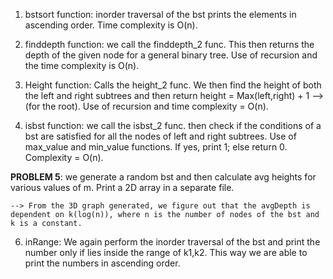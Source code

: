1) bstsort function:
    inorder traversal of the bst prints the elements in ascending order.
    Time complexity is O(n).

2) finddepth function:
    we call the finddepth_2 func. This then returns the depth of the given node for a general binary tree.
    Use of recursion and the time complexity is O(n).

3) Height function:
    Calls the height_2 func. We then find the height of both the left and right subtrees and then return height = Max(left,right) + 1 -->(for the root).
    Use of recursion and time complexity = O(n).

4) isbst function:
    we call the isbst_2 func. then check if the conditions of a bst are satisfied for all the nodes of left and right subtrees.
    Use of max_value and min_value functions. If yes, print 1; else return 0. Complexity = O(n).

**PROBLEM 5**:
    we generate a random bst and then calculate avg heights for various values of m. Print a 2D array in a separate file.

    --> From the 3D graph generated, we figure out that the avgDepth is dependent on k(log(n)), where n is the number of nodes of the bst and k is a constant.

6) inRange:
    We again perform the inorder traversal of the bst and print the number only if lies inside the range of k1,k2. This
    way we are able to print the numbers in ascending order.
    

